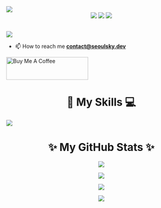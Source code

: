 <a href="https://www.seoulsky.dev" align="center" blank="_target">
  <img src="https://github.com/SeoulSKY/SeoulSKY/blob/main/assets/hero.gif">
</a>

<div float="left" align="center">
  <img src="https://komarev.com/ghpvc/?username=seoulsky" />
  <img src="https://wakatime.com/badge/user/81ff4d2d-e803-4e4e-8f70-8407531e5f8b.svg">
  <img src="https://img.shields.io/badge/Pull%20requests-welcome-green" />
</div>

<br>

<p align="left">
  <img src="https://github-profile-trophy.vercel.app/?username=seoulsky&theme=dracula&rank=SECRET,SSS,SS,S,AAA,AA,A" />
</p>

- 📫 How to reach me **contact@seoulsky.dev**

<a href="https://www.buymeacoffee.com/SeoulSKY" target="_blank">
  <img src="https://cdn.buymeacoffee.com/buttons/v2/default-yellow.png" alt="Buy Me A Coffee" style="height: 60px !important;width: 217px !important;" >
</a>

<h1 align="center">📱 My Skills 💻 </h1>

<a href="https://www.seoulsky.dev#skills" align="center">
  <img src="https://github.com/SeoulSKY/SeoulSKY/blob/main/assets/skills.gif" />
</a>


<h1 align="center">✨ My GitHub Stats ✨</h1>

<p align="center">
  <img src="https://github-readme-stats.vercel.app/api/top-langs/?username=seoulsky&exclude_repo=fintech&hide=css,shell&layout=compact&langs_count=8&theme=dracula">
</p>
<p align="center">
  <img src="https://github-readme-stats.vercel.app/api?username=seoulsky&hide=contribs&show_icons=true&include_all_commits=true&rank_icon=github&theme=dracula">
</p>
<p align="center">
  <img src="http://github-readme-streak-stats.herokuapp.com?user=seoulsky&theme=dracula">
</p>
<p align="center">
  <img src="https://github-readme-stats.vercel.app/api/wakatime?username=SeoulSKY&custom_title=Time%20Spent%20Since:%208%20July%202023&layout=compact&theme=dracula">
</p>
